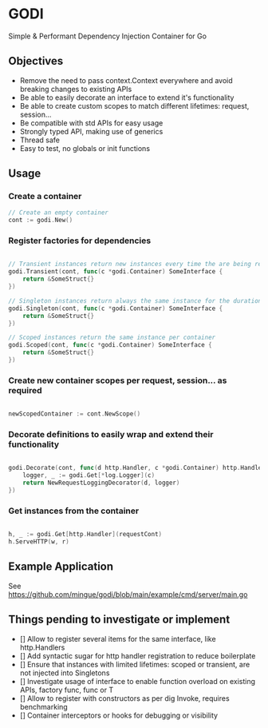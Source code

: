 # GODI

Simple & Performant Dependency Injection Container for Go  

## Objectives  

- Remove the need to pass context.Context everywhere and avoid breaking changes to existing APIs
- Be able to easily decorate an interface to extend it's functionality
- Be able to create custom scopes to match different lifetimes: request, session...
- Be compatible with std APIs for easy usage
- Strongly typed API, making use of generics
- Thread safe
- Easy to test, no globals or init functions

## Usage  

### Create a container

```go
// Create an empty container
cont := godi.New()
```

### Register factories for dependencies

```go

// Transient instances return new instances every time the are being requested
godi.Transient(cont, func(c *godi.Container) SomeInterface {
    return &SomeStruct{}
})

// Singleton instances return always the same instance for the duration of the process
godi.Singleton(cont, func(c *godi.Container) SomeInterface {
    return &SomeStruct{}
})

// Scoped instances return the same instance per container
godi.Scoped(cont, func(c *godi.Container) SomeInterface {
    return &SomeStruct{}
})

```

### Create new container scopes per request, session... as required

```go

newScopedContainer := cont.NewScope()

```

### Decorate definitions to easily wrap and extend their functionality

```go

godi.Decorate(cont, func(d http.Handler, c *godi.Container) http.Handler {
    logger, _ := godi.Get[*log.Logger](c)
    return NewRequestLoggingDecorator(d, logger)
})

```

### Get instances from the container

```go

h, _ := godi.Get[http.Handler](requestCont)
h.ServeHTTP(w, r)

```

## Example Application  

See <https://github.com/mingue/godi/blob/main/example/cmd/server/main.go>

## Things pending to investigate or implement  

- [] Allow to register several items for the same interface, like http.Handlers
- [] Add syntactic sugar for http handler registration to reduce boilerplate
- [] Ensure that instances with limited lifetimes: scoped or transient, are not injected into Singletons
- [] Investigate usage of interface to enable function overload on existing APIs, factory func, func or T
- [] Allow to register with constructors as per dig Invoke, requires benchmarking
- [] Container interceptors or hooks for debugging or visibility
